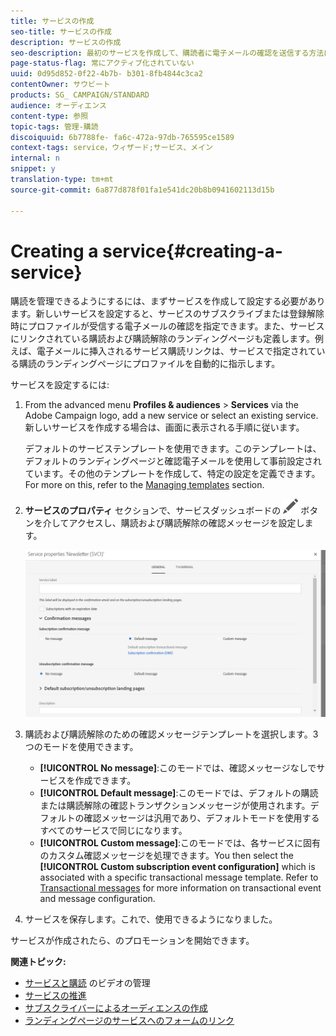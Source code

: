 ```yaml
---
title: サービスの作成
seo-title: サービスの作成
description: サービスの作成
seo-description: 最初のサービスを作成して、購読者に電子メールの確認を送信する方法について説明します。
page-status-flag: 常にアクティブ化されていない
uuid: 0d95d852-0f22-4b7b- b301-8fb4844c3ca2
contentOwner: サウビート
products: SG_ CAMPAIGN/STANDARD
audience: オーディエンス
content-type: 参照
topic-tags: 管理-購読
discoiquuid: 6b7788fe- fa6c-472a-97db-765595ce1589
context-tags: service，ウィザード;サービス、メイン
internal: n
snippet: y
translation-type: tm+mt
source-git-commit: 6a877d878f01fa1e541dc20b8b0941602113d15b

---
```



# Creating a service{#creating-a-service}

購読を管理できるようにするには、まずサービスを作成して設定する必要があります。新しいサービスを設定すると、サービスのサブスクライブまたは登録解除時にプロファイルが受信する電子メールの確認を指定できます。また、サービスにリンクされている購読および購読解除のランディングページも定義します。例えば、電子メールに挿入されるサービス購読リンクは、サービスで指定されている購読のランディングページにプロファイルを自動的に指示します。

サービスを設定するには:

1. From the advanced menu **Profiles &amp; audiences** &gt; **Services** via the Adobe Campaign logo, add a new service or select an existing service. 新しいサービスを作成する場合は、画面に表示される手順に従います。

   デフォルトのサービステンプレートを使用できます。このテンプレートは、デフォルトのランディングページと確認電子メールを使用して事前設定されています。その他のテンプレートを作成して、特定の設定を定義できます。For more on this, refer to the [Managing templates](../../start/using/about-templates.md) section.

1. **サービスのプロパティ** セクションで、サービスダッシュボードの ![](assets/edit_darkgrey-24px.png) ボタンを介してアクセスし、購読および購読解除の確認メッセージを設定します。

   ![](assets/lp_service_parameters.png)

1. 購読および購読解除のための確認メッセージテンプレートを選択します。3つのモードを使用できます。

   * **[!UICONTROL No message]**:このモードでは、確認メッセージなしでサービスを作成できます。
   * **[!UICONTROL Default message]**:このモードでは、デフォルトの購読または購読解除の確認トランザクションメッセージが使用されます。デフォルトの確認メッセージは汎用であり、デフォルトモードを使用するすべてのサービスで同じになります。
   * **[!UICONTROL Custom message]**:このモードでは、各サービスに固有のカスタム確認メッセージを処理できます。You then select the **[!UICONTROL Custom subscription event configuration]** which is associated with a specific transactional message template. Refer to [Transactional messages](../../channels/using/about-transactional-messaging.md) for more information on transactional event and message configuration.

1. サービスを保存します。これで、使用できるようになりました。

サービスが作成されたら、のプロモーションを開始できます。

**関連トピック:**

* [サービスと購読](https://helpx.adobe.com/campaign/kt/acs/using/acs-services-and-subscriptions-feature-video-use.html) のビデオの管理
* [サービスの推進](../../audiences/using/promoting-a-service.md)
* [サブスクライバーによるオーディエンスの作成](../../audiences/using/creating-audiences.md#creating-list-audiences)
* [ランディングページのサービスへのフォームのリンク](../../channels/using/designing-a-landing-page.md#linking-a-form-to-a-service)

